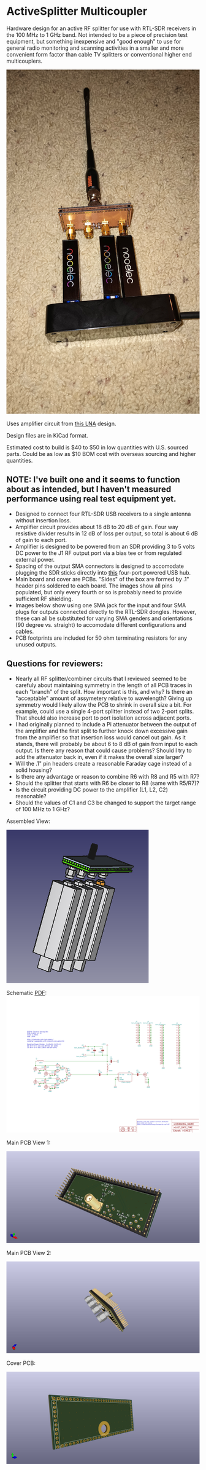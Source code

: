 # ActiveSplitter Multicoupler
Hardware design for an active RF splitter for use with RTL-SDR receivers in the 100 MHz to 1 GHz band.  Not intended to be a piece of precision test equipment, but something inexpensive and "good enough" to use for general radio monitoring and scanning activities in a smaller and more convenient form factor than cable TV splitters or conventional higher end multicouplers.  

![Picture](https://github.com/aaknitt/ActiveSplitterKiCad/blob/main/ActiveSplitterPicture.jpg)

Uses amplifier circuit from [this LNA](https://github.com/fabiobaltieri/lna) design.

Design files are in KiCad format.

Estimated cost to build is $40 to $50 in low quantities with U.S. sourced parts.  Could be as low as $10 BOM cost with overseas sourcing and higher quantities.  

## NOTE: I've built one and it seems to function about as intended, but I haven't measured performance using real test equipment yet.  

- Designed to connect four RTL-SDR USB receivers to a single antenna without insertion loss.
- Amplifier circuit provides about 18 dB to 20 dB of gain.  Four way resistive divider results in 12 dB of loss per output, so total is about 6 dB of gain to each port.
- Amplifier is designed to be powered from an SDR providing 3 to 5 volts DC power to the J1 RF output port via a bias tee or from regulated external power.
- Spacing of the output SMA connectors is designed to accomodate plugging the SDR sticks directly into [this](https://www.amazon.com/gp/aw/d/B083XTKV8V) four-port powered USB hub.
- Main board and cover are PCBs.  "Sides" of the box are formed by .1" header pins soldered to each board.  The images show all pins populated, but only every fourth or so is probably need to provide sufficient RF shielding.
- Images below show using one SMA jack for the input and four SMA plugs for outputs connected directly to the RTL-SDR dongles.  However, these can all be substituted for varying SMA genders and orientations (90 degree vs. straight) to accomodate different configurations and cables.
- PCB footprints are included for 50 ohm terminating resistors for any unused outputs.  

## Questions for reviewers:
- Nearly all RF splitter/combiner circuits that I reviewed seemed to be carefuly about maintaining symmetry in the length of all PCB traces in each "branch" of the split.  How important is this, and why?  Is there an "acceptable" amount of assymetery relative to wavelength?  Giving up symmetry would likely allow the PCB to shrink in overall size a bit.  For example, could use a single 4-port splitter instead of two 2-port splits.  That should also increase port to port isolation across adjacent ports.  
- I had originally planned to include a Pi attenuator between the output of the amplifier and the first split to further knock down excessive gain from the amplifier so that insertion loss would cancel out gain.  As it stands, there will probably be about 6 to 8 dB of gain from input to each output.  Is there any reason that could cause problems?  Should I try to add the attenuator back in, even if it makes the overall size larger?
- Will the .1" pin headers create a reasonable Faraday cage instead of a solid housing?
- Is there any advantage or reason to combine R6 with R8  and R5 with R7?
- Should the splitter that starts with R6 be closer to R8 (same with R5/R7)?
- Is the circuit providing DC power to the amplifier (L1, L2, C2) reasonable?
- Should the values of C1 and C3 be changed to support the target range of 100 MHz to 1 GHz?

Assembled View:

![Assembly View](https://github.com/aaknitt/ActiveSplitterKiCad/blob/main/ActiveSplitterWithSDRs.png)

Schematic [PDF](https://github.com/aaknitt/ActiveSplitterKiCad/blob/main/ActiveSplitterSchematic.pdf):
![Schematic](https://github.com/aaknitt/ActiveSplitterKiCad/blob/main/ActiveSplitterSchematic.svg)

Main PCB View 1:

![Main PCB View 1](https://github.com/aaknitt/ActiveSplitterKiCad/blob/main/ActiveSplitterMainPCB/ActiveSplitter1.png)

Main PCB View 2:

![Main PCB View 2](https://github.com/aaknitt/ActiveSplitterKiCad/blob/main/ActiveSplitterMainPCB/ActiveSplitter2.png)

Cover PCB:

![Cover PCB](https://github.com/aaknitt/ActiveSplitterKiCad/blob/main/ActiveSplitterCoverPCB/ActiveSplitterCover.png)
